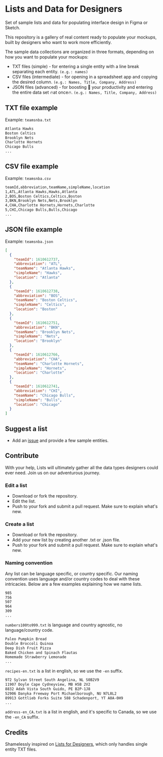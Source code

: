 # Lists and Data for Designers
Set of sample lists and data for populating interface design in Figma or Sketch.

This repository is a gallery of real content ready to populate your mockups, built by designers who want to work more efficiently. 

The sample data collections are organized in three formats, depending on how you want to populate your mockups:

- TXT files (simple) - for entering a single entity with a line break separating each entity. `(e.g.: names)`
- CSV files (intermediate) - for opening in a spreadsheet app and copying the desired column. `(e.g.: Names, Title, Company, Address)` 
- JSON files (advanced) - for boosting 🚀 your productivity and entering the entire data set 🔥at once🔥. `(e.g.: Names, Title, Company, Address)` 

## TXT file example

Example: `teamsnba.txt`
```html
Atlanta Hawks
Boston Celtics
Brooklyn Nets
Charlotte Hornets
Chicago Bulls
...
```

## CSV file example

Example: `teamsnba.csv`
```html
teamId,abbreviation,teamName,simpleName,location
1,ATL,Atlanta Hawks,Hawks,Atlanta
2,BOS,Boston Celtics,Celtics,Boston
3,BKN,Brooklyn Nets,Nets,Brooklyn
4,CHA,Charlotte Hornets,Hornets,Charlotte
5,CHI,Chicago Bulls,Bulls,Chicago
...
```

## JSON file example

Example: `teamsnba.json`
```json
[
  {
    "teamId": 1610612737,
    "abbreviation": "ATL",
    "teamName": "Atlanta Hawks",
    "simpleName": "Hawks",
    "location": "Atlanta"
  },
  {
    "teamId": 1610612738,
    "abbreviation": "BOS",
    "teamName": "Boston Celtics",
    "simpleName": "Celtics",
    "location": "Boston"
  },
  {
    "teamId": 1610612751,
    "abbreviation": "BKN",
    "teamName": "Brooklyn Nets",
    "simpleName": "Nets",
    "location": "Brooklyn"
  },
  {
    "teamId": 1610612766,
    "abbreviation": "CHA",
    "teamName": "Charlotte Hornets",
    "simpleName": "Hornets",
    "location": "Charlotte"
  },
  {
    "teamId": 1610612741,
    "abbreviation": "CHI",
    "teamName": "Chicago Bulls",
    "simpleName": "Bulls",
    "location": "Chicago"
  }
]
```


## Suggest a list
- Add an [issue](https://github.com/mpaiva/lists-and-data-for-designers/issues "issue") and provide a few sample entities.


## Contribute
With your help, Lists will ultimately gather all the data types designers could ever need.  Join us on our adventurous journey.

### Edit a list
- Download or fork the repository.
- Edit the list. 
- Push to your fork and submit a pull request. Make sure to explain what's new.

### Create a list
- Download or fork the repository.
- Add your new list by creating another .txt or .json file.
- Push to your fork and submit a pull request. Make sure to explain what's new.

### Naming convention
Any list can be language specific, or country specific. Our naming convention uses language and/or country codes to deal with these intricacies. Below are a few examples explaining how we name lists.

```html
985
756
507
964
309
...
```
`numbers100to999.txt` is language and country agnostic, no language/country code.

```html
Paleo Pumpkin Bread
Double Broccoli Quinoa
Deep Dish Fruit Pizza
Baked Chicken and Spinach Flautas
Homemade Strawberry Lemonade
...
```
`recipes-en.txt` is a list in english, so we use the `-en` suffix.

```html
972 Sylvan Street South Angelina, NL S0B2V9
11907 Doyle Cape Cydneyview, MB H5B 2V2
8832 Adah Vista South Guido, PE B2P-1J8
52906 Danyka Freeway Port Michaelborough, NU N7L8L2
89913 Gottlieb Forks Suite 588 Schadenport, YT A0A-0H9
...
```
`address-en_CA.txt` is a list in english, and it's specific to Canada, so we use the `-en_CA` suffix.

## Credits
Shamelessly inspired on [Lists for Designers](https://github.com/listsfordesign/Lists "Lists for Designers"), which only handles single entity TXT files.
